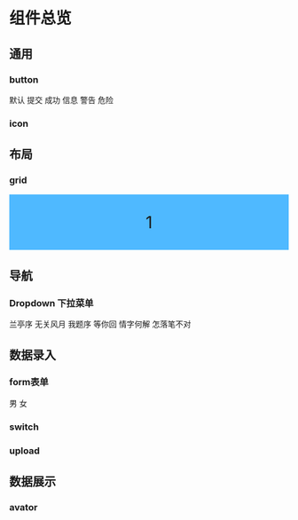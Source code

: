 # 组件总览
## 通用

### button
<div class="row">
    <fl-button >默认</fl-button>
    <fl-button type="primary">提交</fl-button>
    <fl-button type="success">成功</fl-button>
    <fl-button type="info">信息</fl-button>
    <fl-button type="warning">警告</fl-button>
    <fl-button type="danger">危险</fl-button>
</div>

### icon
<div class="row">
  <fl-icon icon="address_book_line" :size="60"></fl-icon>
  <fl-icon icon="thumb_up_line" :size="60" color="pink"></fl-icon>
  <fl-icon icon="emoji_line" :size="60" color="orange"></fl-icon>
  <fl-icon icon="applet_line" :size="60"></fl-icon>
  <fl-icon icon="android_line" :size="60" color="green"></fl-icon>
</div>

## 布局
### grid
<fl-row :gutter="[ 0, 0 ]">
    <fl-col span="24" offset="0" class="item">1</fl-col>
</fl-row>

## 导航
### Dropdown 下拉菜单
  <fl-dropdown>
    <fl-dropdownMenu :menuHight="menuHight">
      <fl-dropdownItem command="jayZhou">兰亭序</fl-dropdownItem>
      <fl-dropdownItem>无关风月</fl-dropdownItem>
      <fl-dropdownItem disabled>我题序</fl-dropdownItem>
      <fl-dropdownItem>等你回</fl-dropdownItem>
      <fl-dropdownItem>情字何解</fl-dropdownItem>
      <fl-dropdownItem divided>怎落笔不对</fl-dropdownItem>
    </fl-dropdownMenu>
  </fl-dropdown>

## 数据录入
### form表单
<fl-form  label-width="60px">
      <fl-form-item label="用户名:">
        <fl-input placeholder="请输入用户名" ></fl-input>
      </fl-form-item>
      <fl-form-item label="性别:">
        <fl-radio label="0">男</fl-radio>
        <fl-radio label="1">女</fl-radio>
      </fl-form-item>
</fl-form>

### switch
<fl-switch v-model="active" activeColor="red" inActiveColor="black"></fl-switch>

### upload
<fl-upload type="success" label="上传图片" :drag="true"></fl-upload>
<fl-upload type="danger"></fl-upload>

## 数据展示
### avator
<fl-avator size="100" src="https://img.51miz.com/Element/00/88/60/42/3cb805be_E886042_a75650be.png"></fl-avator>
<fl-avator size="100" square src="https://img.51miz.com/Element/00/88/60/42/3cb805be_E886042_a75650be.png"></fl-avator>

<script>
export default {
  data() {
    return {
      title: 'Hello, VuePress!'
    }
  }
}
</script>

<style lang="scss">
.row{
  margin-bottom: 10px;
  .fl-button{
    margin-right: 10px;
  }
}
.item{
  height: 100px;
  background-color: rgb(79, 185, 255);
  display: flex;
  justify-content: center;
  align-items: center;
  font-size: 30px;
}
</style>